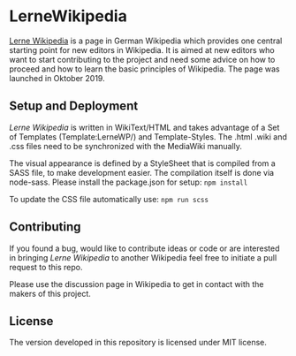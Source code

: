 # LerneWikipedia
[Lerne Wikipedia](https://de.wikipedia.org/wiki/Wikipedia:Wikimedia_Deutschland/LerneWikipedia) is a page in German Wikipedia which provides one central starting point for new editors in Wikipedia. It is aimed at new editors who want to start contributing to the project and need some advice on how to proceed and how to learn the basic principles of Wikipedia. The page was launched in Oktober 2019.

## Setup and Deployment
*Lerne Wikipedia* is written in WikiText/HTML and takes advantage of a Set of Templates (Template:LerneWP/) and Template-Styles. The .html .wiki and .css files need to be synchronized with the MediaWiki manually.

The visual appearance is defined by a StyleSheet that is compiled from a SASS file, to make development easier. The compilation itself is done via node-sass. Please install the package.json for setup:
`npm install`

To update the CSS file automatically use:
`npm run scss`

## Contributing
If you found a bug, would like to contribute ideas or code or are interested in bringing *Lerne Wikipedia* to another Wikipedia feel free to initiate a pull request to this repo.

Please use the discussion page in Wikipedia to get in contact with the makers of this project.

## License
The version developed in this repository is licensed under MIT license.
